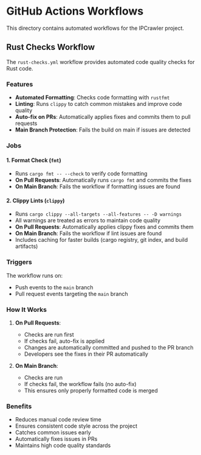 # GitHub Actions Workflows

This directory contains automated workflows for the IPCrawler project.

## Rust Checks Workflow

The `rust-checks.yml` workflow provides automated code quality checks for Rust code.

### Features

- **Automated Formatting**: Checks code formatting with `rustfmt`
- **Linting**: Runs `clippy` to catch common mistakes and improve code quality
- **Auto-fix on PRs**: Automatically applies fixes and commits them to pull requests
- **Main Branch Protection**: Fails the build on main if issues are detected

### Jobs

#### 1. Format Check (`fmt`)

- Runs `cargo fmt -- --check` to verify code formatting
- **On Pull Requests**: Automatically runs `cargo fmt` and commits the fixes
- **On Main Branch**: Fails the workflow if formatting issues are found

#### 2. Clippy Lints (`clippy`)

- Runs `cargo clippy --all-targets --all-features -- -D warnings`
- All warnings are treated as errors to maintain code quality
- **On Pull Requests**: Automatically applies clippy fixes and commits them
- **On Main Branch**: Fails the workflow if lint issues are found
- Includes caching for faster builds (cargo registry, git index, and build artifacts)

### Triggers

The workflow runs on:
- Push events to the `main` branch
- Pull request events targeting the `main` branch

### How It Works

1. **On Pull Requests**:
   - Checks are run first
   - If checks fail, auto-fix is applied
   - Changes are automatically committed and pushed to the PR branch
   - Developers see the fixes in their PR automatically

2. **On Main Branch**:
   - Checks are run
   - If checks fail, the workflow fails (no auto-fix)
   - This ensures only properly formatted code is merged

### Benefits

- Reduces manual code review time
- Ensures consistent code style across the project
- Catches common issues early
- Automatically fixes issues in PRs
- Maintains high code quality standards
